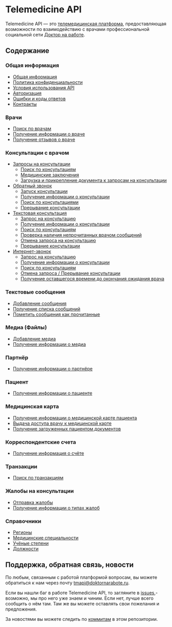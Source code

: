 # Telemedicine API

Telemedicine API — это [телемедицинская платформа](https://www.doktornarabote.ru/telemedicine/), предоставляющая возможности по взаимодействию с врачами профессиональной социальной сети [Доктор на работе](https://www.doktornarabote.ru/AboutUs).

## Содержание

### Общая информация

* [Общая информация](./general.md)
* [Политика конфиденциальности](./policy.md)
* [Условия использования API](./terms.md)
* [Авторизация](./authorization.md)
* [Ошибки и коды ответов](./errors.md)
* [Контракты](./contracts.md)

### Врачи

* [Поиск по врачам](./doctors.md)
* [Получение информации о враче](./doctors.md)
* [Получение отзывов о враче](./doctors.md)

### Консультации с врачом

* [Запросы на консультации](./requests.md)
  * [Поиск по консультациям](./requests.md)
  * [Медицинские заключения](./requests.md)
  * [Загрузка и прикрепление документа к запросам на консультации](./requests.md)
* [Обратный звонок](./callbacks.md)
  * [Запуск консультации](./callbacks.md)
  * [Получение информации о консультации](./callbacks.md)
  * [Поиск по консультациями](./callbacks.md)
  * [Прерывание консультации](./callbacks.md)
* [Текстовая консультация](./writings.md)
  * [Запрос на консультацию](./writings.md)
  * [Получение информации о консультации](./writings.md)
  * [Поиск по консультациям](./writings.md)
  * [Проверка наличия непрочитанных врачом сообщений](./writings.md)
  * [Отмена запроса на консультацию](./writings.md)
  * [Прерывание консультации](./writings.md)
* [Интернет-звонок](./voip.md)
  * [Запрос на консультацию](./voip.md)
  * [Получение информации о консультации](./voip.md)
  * [Поиск по консультациям](./voip.md)
  * [Отмена запроса / Прерывание консультации](./voip.md)
  * [Получение оставшегося времени до окончания ожидания врача](./voip.md)

### Текстовые сообщения

* [Добавление сообщения](./messages.md)
* [Получение списка сообщений](./messages.md)
* [Пометить сообщения как прочитанные](./messages.md)

### Медиа (Файлы)

* [Добавление медиа](./medias.md)
* [Получение информации о медиа](./medias.md)

### Партнёр

* [Получение информации о партнёре](./partner.md)

### Пациент

* [Получение информации о пациенте](./patient.md)

### Медицинская карта

* [Получение информации о медицинской карте пациента](./medicalcard.md)
* [Выдача доступа врачу к медицинской карте](./medicalcard.md)
* [Получение загруженных пациентом документов](./medicalcard.md)

### Корреспондентские счета

* [Получение информация о счёте](./correspondentaccounts.md)

### Транзакции

* [Поиск по транзакциям](./transactions.md)

### Жалобы на консультации

* [Отправка жалобы](./complaints.md)
* [Получение информации о типах жалоб](./complaints.md)

### Справочники

* [Регионы](./regions.md)
* [Медицинские специальности](./medicalspecialties.md)
* [Учёные степени](./degrees.md)
* [Должности](./medicalpositions.md)

## Поддержка, обратная связь, новости

По любым, связанным с работой платформой вопросам, вы можете обратиться к нам через почту tmapi@doktornarabote.ru.

Если вы нашли баг в работе Telemedicine API, то загляните в
[issues](https://github.com/doktornarabote/telemedicine-api/issues),- возможно, мы про него уже знаем и чиним. Если нет, лучше всего сообщить о нём там. Там же вы можете оставлять свои
пожелания и предложения.

За новостями вы можете следить по
[коммитам](https://github.com/doktornarabote/telemedicine-api/commits/master) в этом репозитории.



